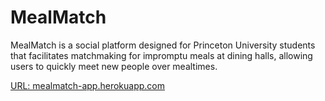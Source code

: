 # MealMatch
MealMatch is a social platform designed for Princeton University students that facilitates matchmaking for impromptu meals at dining halls, allowing users to quickly meet new people over mealtimes.


[URL: mealmatch-app.herokuapp.com](https://mealmatch-app.herokuapp.com)
